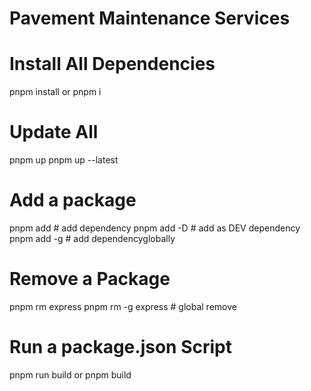 # Pavement Maintenance Services

# Install All Dependencies
pnpm install or pnpm i

# Update All
pnpm up
pnpm up --latest

# Add a package
pnpm add <pkg>  # add dependency
pnpm add -D <pkg>  # add as DEV dependency
pnpm add -g <pkg>  # add dependencyglobally

# Remove a Package
pnpm rm express
pnpm rm -g express  # global remove

# Run a package.json Script
pnpm run build or pnpm build
